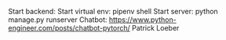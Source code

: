 Start backend:
Start virtual env: pipenv shell
Start server: python manage.py runserver
Chatbot: https://www.python-engineer.com/posts/chatbot-pytorch/ Patrick Loeber